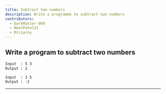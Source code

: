 ```yaml
---
title: Subtract two numbers
description: Write a programme to subtract two numbers
contributors:
  - DarkMatter-999
  - NeelPatel31
  - Mrczarny
---
```


## Write a program to subtract two numbers

```txt
Input  : 5 3
Output : 2
```

```txt
Input  : 3 5
Output : -2
```

---
